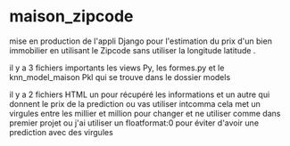 # maison_zipcode

mise en production de l'appli Django pour l'estimation du prix d'un bien immobilier en utilisant le Zipcode  sans utiliser  la longitude latitude .

il y a 3 fichiers importants les views Py, les formes.py et le knn_model_maison Pkl qui se trouve dans le dossier models

il y a 2 fichiers HTML un pour récupéré les informations et un autre qui donnent le prix de la prediction ou vas utiliser 
intcomma cela met un virgules entre les millier et million  pour changer et ne  utiliser comme dans premier projet ou 
j'ai utiliser un floatformat:0 pour éviter d'avoir une prediction avec des virgules



